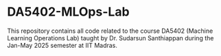 # DA5402-MLOps-Lab
This repository contains all code related to the course DA5402 (Machine Learning Operations Lab) taught by Dr. Sudarsun Santhiappan during the Jan-May 2025 semester at IIT Madras.
